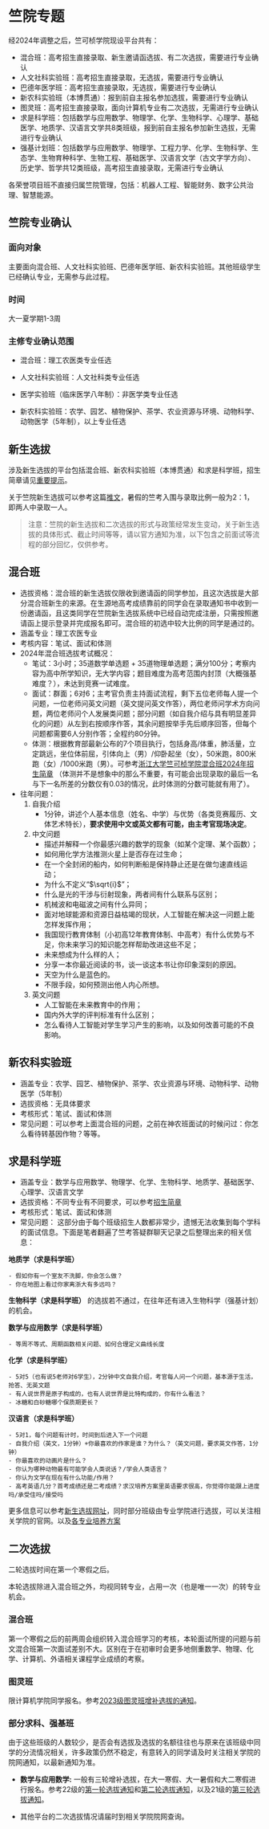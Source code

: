 # 竺院专题

经2024年调整之后，竺可桢学院现设平台共有：

- 混合班：高考招生直接录取、新生邀请函选拔、有二次选拔，需要进行专业确认
- 人文社科实验班：高考招生直接录取，无选拔，需要进行专业确认
- 巴德年医学班：高考招生直接录取，无选拔，需要进行专业确认
- 新农科实验班（本博贯通）：报到前自主报名参加选拔，需要进行专业确认
- 图灵班：高考招生直接录取，面向计算机专业有二次选拔，无需进行专业确认
- 求是科学班：包括数学与应用数学、物理学、化学、生物科学、心理学、基础医学、地质学、汉语言文学共8类班级，报到前自主报名参加新生选拔，无需进行专业确认
- 强基计划班：包括数学与应用数学、物理学、工程力学、化学、生物科学、生态学、生物育种科学、生物工程、基础医学、汉语言文学（古文字学方向）、历史学、哲学共12类班级，高考招生直接录取，无需进行专业确认

各荣誉项目班不直接归属竺院管理，包括：机器人工程、智能财务、数字公共治理、智慧能源。

## 竺院专业确认

### 面向对象

主要面向混合班、人文社科实验班、巴德年医学班、新农科实验班。其他班级学生已经确认专业，无需参与此过程。

### 时间

大一夏学期1-3周

### 主修专业确认范围

- 混合班：理工农医类专业任选

- 人文社科实验班：人文社科类专业任选

- 医学实验班（临床医学八年制）：非医学类专业任选

- 新农科实验班：农学、园艺、植物保护、茶学、农业资源与环境、动物科学、动物医学（5年制），以上专业任选

## 新生选拔

涉及新生选拔的平台包括混合班、新农科实验班（本博贯通）和求是科学班，招生简章请见[重要提示](../callout.md)。

关于竺院新生选拔可以参考这篇[推文](https://mp.weixin.qq.com/s/OPNbUElc3SGJYZYq1M8O0g)，暑假的竺考入围与录取比例一般为2：1，即两人中录取一人。

> 注意：竺院的新生选拔和二次选拔的形式与政策经常发生变动，关于新生选拔的具体形式、截止时间等等，请以官方通知为准，以下包含之前面试等流程的部分回忆，仅供参考。

## 混合班

- 选拔资格：混合班的新生选拔仅限收到邀请函的同学参加，且这次选拔是大部分混合班新生的来源。在生源地高考成绩靠前的同学会在录取通知书中收到一份邀请函，且这类同学在竺院新生选拔系统中已经自动完成注册，只需按照邀请函上提示登录并完成报名即可。混合班的初选中较大比例的同学是通过的。
- 涵盖专业：理工农医专业
- 考核内容：笔试、面试和体测
- 2024年混合班选拔考试概况：
    - 笔试：3小时；35道数学单选题 + 35道物理单选题；满分100分；考察内容为高中所学知识，无大学内容；题目难度为高考范围内封顶（大概强基难度？），未达到竞赛一试难度。
    - 面试：群面；6对6；主考官负责主持面试流程，剩下五位老师每人提一个问题，一位老师问英文问题（英文提问英文作答），两位老师问学术方向问题，两位老师问个人发展类问题；部分问题（如自我介绍与具有明显差异化的问题）从左到右按顺序作答，其余问题按举手先后顺序回答，但每个问题都需要6人分别作答；全程约80分钟。
    - 体测：根据教育部最新公布的7个项目执行，包括身高/体重，肺活量，立定跳远，坐位体前屈，引体向上（男）/仰卧起坐（女），50米跑，800米跑（女）/1000米跑（男）。可参考[浙江大学竺可桢学院混合班2024年招生简章](http://ckc.zju.edu.cn/2024/0715/c54005a2946245/page.htm) （体测并不是想象中的那么不重要，有可能会出现录取的最后一名与下一名所差的分数仅有0.03的情况，此时体测的分数可能就有用了）。
- 往年问题：
    1. 自我介绍
        - 1分钟，讲述个人基本信息（姓名、中学）与优势（各类竞赛履历、文体艺术特长），**要求使用中文或英文都有可能，由主考官现场决定**。
    2. 中文问题
        - 描述并解释一个你最感兴趣的数学的现象（如某个定理、某个函数）；
        - 如何用化学方法推测火星上是否存在过生命；
        - 在一个全封闭的船内，如何判断船是保持静止还是在做匀速直线运动；
        - 为什么不定义“$\sqrt{i}$”；
        - 什么是光的干涉与衍射现象，两者间有什么联系与区别；
        - 机械波和电磁波之间有什么异同；
        - 面对地球能源和资源日益枯竭的现状，人工智能在解决这一问题上能怎样发挥作用；
        - 我国现行教育体制（小初高12年教育体制、中高考）有什么优势与不足，你未来学习的知识能怎样帮助改进这些不足；
        - 未来想成为什么样的人；
        - 分享一本你最近阅读的书，谈一谈这本书让你印象深刻的原因。
        - 天空为什么是蓝色的。
        - 不限手段，如何预测出他人内心所想。
    3. 英文问题
        - 人工智能在未来教育中的作用；
        - 国内外大学的评判标准有什么区别；
        - 怎么看待人工智能对学生学习产生的影响，以及如何改善可能的不良影响。

## 新农科实验班

- 涵盖专业：农学、园艺、植物保护、茶学、农业资源与环境、动物科学、动物医学（5年制）
- 选拔资格：无具体要求
- 考核形式：笔试、面试和体测
- 常见问题：可以参考上面混合班的问题，之前在神农班面试的时候问过：你怎么看待转基因作物？等等。

## 求是科学班

- 涵盖专业：数学与应用数学、物理学、化学、生物科学、地质学、基础医学、心理学、汉语言文学
- 选拔资格：不同专业有不同要求，可以参考[招生简章](http://ckc.zju.edu.cn/2023/0731/c54001a2856800/page.htm)
- 考核形式：笔试、面试和体测
- 常见问题：
这部分由于每个班级招生人数都非常少，遗憾无法收集到每个学科的面试信息。下面是笔者翻遍了竺考答疑群聊天记录之后整理出来的相关信息：

**地质学（求是科学班）**

    - 假如你有一个室友不洗脚，你会怎么做？
    - 你在地图上看过你家离浙大有多远吗？

**生物科学（求是科学班）** 的选拔若不通过，在往年还有进入生物科学（强基计划）的机会。

**数学与应用数学（求是科学班）**

    - 等周不等式、周期函数相关问题、如何合理定义曲线长度

**化学（求是科学班）**

    - 5对5（也有说5老师对6学生），2分钟中文自我介绍，考官每人问一个问题，基本源于生活，抢答、无英文题
    - 有人说世界是原子构成的，也有人说世界是比特构成的，你有什么看法？
    - 冰糖和白砂糖哪个保质期更长？

**汉语言（求是科学班）**
    
    - 5对1，每个问题有计时，时间到后进入下一个问题
    - 自我介绍（英文，1分钟）+你最喜欢的作家是谁？为什么？（英文问题，要求英文作答，1分钟）
    - 你最喜欢的动画片是什么？
    - 你认为哪种动物最有可能学会人类说话？/学会人类语言？
    - 你认为文学在现在有什么功能/作用？
    - 高考英语几分？首考成绩还是二考成绩？求汉培养方案里英语要求很高，你觉得你能跟上进度吗/承受住吗/接受吗

<!--## 能源与环境系统工程（智慧能源班） 【没有选拔了，注释掉】

- 涵盖专业：能源与环境工程
- 选拔资格：
    - 浙江省考生高考选考科目为物理或化学，物理单科成绩折算成百分制后达到94分，化学单科成绩折算成百分制后达到94分，数学和外语两项成绩总和折算成百分制后达到85分。
    - 浙江省以外省份考生，高考总分名列所在省份前列，理综成绩折算成百分制后达到90分，数学和外语两项成绩总和折算成百分制后达到80分。
- 考核形式：面试
- 往年情况：多对一面试，十分钟左右，其中包含中文自我介绍一分钟，以及3~4个问题，其中会有一个是与能源与环境系统工程相关的问题，去年曾经问过：你了解的本专业领域的发展方向有哪些？列举有关科学家的名字。你人生中最难忘的经历，以及你为什么对本专业感兴趣等。后面会有英语相关的测试，2分钟口译一篇英语短文（基本都翻译不完）。-->

更多信息可以参考[新生选拔网址](http://ckc.zju.edu.cn/54001/list.htm)，同时部分班级由专业学院进行选拔，可以关注相关学院的官网。以及[各专业培养方案](http://office.ckc.zju.edu.cn/2023/0825/c79420a2793643/page.htm)

## 二次选拔

二轮选拔时间在第一个寒假之后。

本轮选拔除进入混合班之外，均视同转专业，占用一次（也是唯一一次）的转专业机会。

### 混合班

第一个寒假之后的前两周会组织转入混合班学习的考核，本轮面试所提的问题与前文混合班第一次面试差别不大。区别在于在初审时会更多地侧重数学、物理、化学、计算机、外语相关课程学业成绩的考察。

<!--### 人文社科实验班

选拔流程同上。面试问题参考：
    对数学学习的信心
    对未来的规划
    有无转专业计划
    按照提交的简历发问-->

### 图灵班

限计算机学院同学报名。参考[2023级图灵班增补选拔的通知](https://zjuers.com/rd?url=http://cspo.zju.edu.cn/2024/0119/c29529a2861256/page.htm&mode=1)。

### 部分求科、强基班

由于这些班级的人数较少，是否会有选拔及选拔的名额往往也与原来在该班级中同学的分流情况相关，许多政策仍然不稳定，有意转入的同学请及时关注相关学院的院网通知，以最新通知为准。

- **数学与应用数学:** 一般有三轮增补选拔，在大一寒假、大一暑假和大二寒假进行报名。参考22级的[第一轮选拔通知](http://www.math.zju.edu.cn/2023/0126/c38080a2711731/page.htm)和[第二轮选拔通知](http://www.math.zju.edu.cn/2023/0725/c38080a2785788/page.htm)，以及21级的[第三轮选拔通知](http://www.math.zju.edu.cn/2023/0127/c38080a2711732/page.htm)。
  
<!-- - **生物科学（强基计划班）:** 于暑假报名，大二开学时参与选拔,参考[关于选拔2020级优秀学生进入生物科学（强基班）的通知](https://zjuers.com/rd?url=http://www.cls.office.zju.edu.cn/2021/0819/c25871a2415535/page.htm&mode=1) -->
- 其他平台的二次选拔情况请届时到相关学院院网查询。
